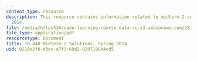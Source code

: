 ```yaml
---
content_type: resource
description: This resource contains information related to midterm 2 solutions, spring
  2014.
file: /media/https%3A/open-learning-course-data-rc.s3.amazonaws.com/18-440-probability-and-random-variables-spring-2014/0210e2f8d3eca7f369d28297198b4cd5_MIT18_440S14_mid2_2014_sol.pdf
file_type: application/pdf
resourcetype: Document
title: 18.440 Midterm 2 Solutions, Spring 2014
uid: 0210e2f8-d3ec-a7f3-69d2-8297198b4cd5
---
```

